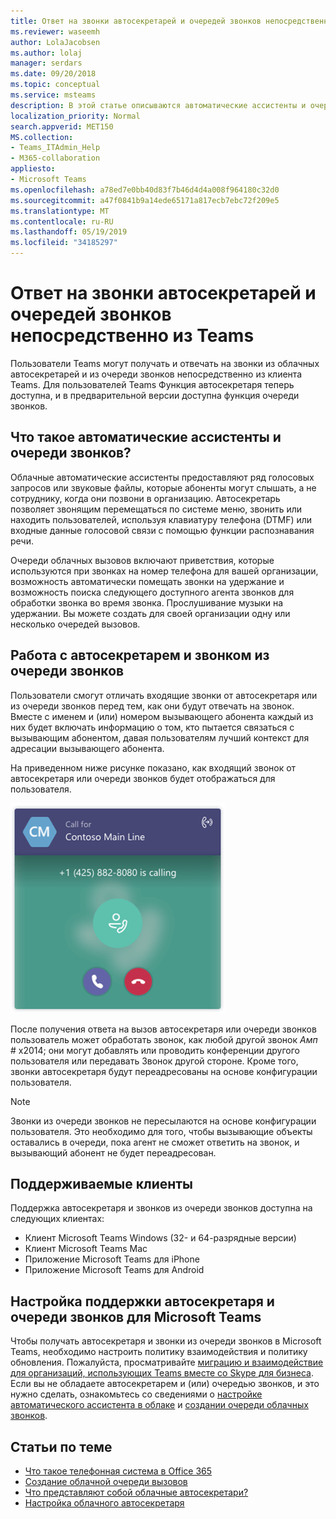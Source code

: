 ```yaml
---
title: Ответ на звонки автосекретарей и очередей звонков непосредственно из Teams
ms.reviewer: waseemh
author: LolaJacobsen
ms.author: lolaj
manager: serdars
ms.date: 09/20/2018
ms.topic: conceptual
ms.service: msteams
description: В этой статье описываются автоматические ассистенты и очереди звонков, а также объясняется, как можно ответить на эти звонки в Teams.
localization_priority: Normal
search.appverid: MET150
MS.collection:
- Teams_ITAdmin_Help
- M365-collaboration
appliesto:
- Microsoft Teams
ms.openlocfilehash: a78ed7e0bb40d83f7b46d4d4a008f964180c32d0
ms.sourcegitcommit: a47f0841b9a14ede65171a817ecb7ebc72f209e5
ms.translationtype: MT
ms.contentlocale: ru-RU
ms.lasthandoff: 05/19/2019
ms.locfileid: "34185297"
---
```

<a name="answer-auto-attendant-and-call-queue-calls-directly-from-teams"></a>Ответ на звонки автосекретарей и очередей звонков непосредственно из Teams
===========================================================

Пользователи Teams могут получать и отвечать на звонки из облачных автосекретарей и из очереди звонков непосредственно из клиента Teams. Для пользователей Teams Функция автосекретаря теперь доступна, и в предварительной версии доступна функция очереди звонков. 

## <a name="what-are-auto-attendants-and-call-queues"></a>Что такое автоматические ассистенты и очереди звонков?

Облачные автоматические ассистенты предоставляют ряд голосовых запросов или звуковые файлы, которые абоненты могут слышать, а не сотруднику, когда они позвони в организацию. Автосекретарь позволяет звонящим перемещаться по системе меню, звонить или находить пользователей, используя клавиатуру телефона (DTMF) или входные данные голосовой связи с помощью функции распознавания речи.

Очереди облачных вызовов включают приветствия, которые используются при звонках на номер телефона для вашей организации, возможность автоматически помещать звонки на удержание и возможность поиска следующего доступного агента звонков для обработки звонка во время звонка. Прослушивание музыки на удержании. Вы можете создать для своей организации одну или несколько очередей вызовов.

## <a name="handling-an-auto-attendant-or-call-queue-call"></a>Работа с автосекретарем и звонком из очереди звонков

Пользователи смогут отличать входящие звонки от автосекретаря или из очереди звонков перед тем, как они будут отвечать на звонок. Вместе с именем и (или) номером вызывающего абонента каждый из них будет включать информацию о том, кто пытается связаться с вызывающим абонентом, давая пользователям лучший контекст для адресации вызывающего абонента.

На приведенном ниже рисунке показано, как входящий звонок от автосекретаря или очереди звонков будет отображаться для пользователя.

![Уведомление о входящем звонке](media/answer-auto-attendant-and-call-queue-calls-image1.png)

После получения ответа на вызов автосекретаря или очереди звонков пользователь может обработать звонок, как любой другой звонок _Амп_ # x2014; они могут добавлять или проводить конференции другого пользователя или передавать Звонок другой стороне. Кроме того, звонки автосекретаря будут переадресованы на основе конфигурации пользователя.

> [!NOTE] 
> Звонки из очереди звонков не пересылаются на основе конфигурации пользователя. Это необходимо для того, чтобы вызывающие объекты оставались в очереди, пока агент не сможет ответить на звонок, и вызывающий абонент не будет переадресован.

## <a name="supported-clients"></a>Поддерживаемые клиенты

Поддержка автосекретаря и звонков из очереди звонков доступна на следующих клиентах:

-   Клиент Microsoft Teams Windows (32- и 64-разрядные версии)
-   Клиент Microsoft Teams Mac
-   Приложение Microsoft Teams для iPhone
-   Приложение Microsoft Teams для Android

## <a name="configure-auto-attendant-and-call-queue-support-for-microsoft-teams"></a>Настройка поддержки автосекретаря и очереди звонков для Microsoft Teams

Чтобы получать автосекретаря и звонки из очереди звонков в Microsoft Teams, необходимо настроить политику взаимодействия и политику обновления. Пожалуйста, просматривайте [миграцию и взаимодействие для организаций, использующих Teams вместе со Skype для бизнеса](migration-interop-guidance-for-teams-with-skype.md). Если вы не обладаете автосекретарем и (или) очередью звонков, и это нужно сделать, ознакомьтесь со сведениями о [настройке автоматического ассистента в облаке](create-a-phone-system-auto-attendant.md) и [создании очереди облачных звонков](create-a-phone-system-call-queue.md).

## <a name="related-topics"></a>Статьи по теме

-   [Что такое телефонная система в Office 365](what-is-phone-system-in-office-365.md)
-   [Создание облачной очереди вызовов](create-a-phone-system-call-queue.md)
-   [Что представляют собой облачные автосекретари?](what-are-phone-system-auto-attendants.md)
-   [Настройка облачного автосекретаря](create-a-phone-system-auto-attendant.md)

